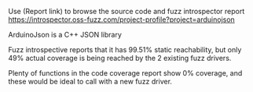 Use (Report link) to browse the source code and fuzz introspector report https://introspector.oss-fuzz.com/project-profile?project=arduinojson 

ArduinoJson is a C++ JSON library

Fuzz introspective reports that it has 99.51% static reachability, but only 49% actual coverage is being reached by the 2 existing fuzz drivers.

Plenty of functions in the code coverage report show 0% coverage, and these would be ideal to call with a new fuzz driver.
